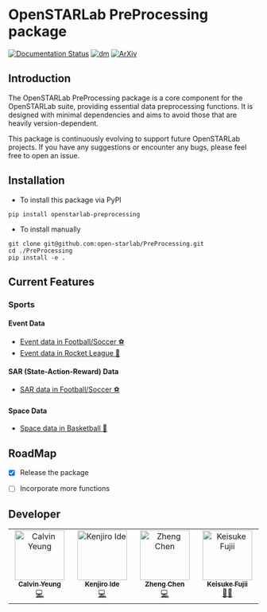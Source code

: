 # OpenSTARLab PreProcessing package
[![Documentation Status](https://readthedocs.org/projects/openstarlab/badge/?version=latest)](https://openstarlab.readthedocs.io/en/latest/?badge=latest)
[![dm](https://img.shields.io/pypi/dm/openstarlab-preprocessing)](https://pypi.org/project/openstarlab-preprocessing/)
[![ArXiv](https://img.shields.io/badge/ArXiv-2502.02785-b31b1b?logo=arxiv)](https://arxiv.org/abs/2502.02785)

## Introduction
The OpenSTARLab PreProcessing package is a core component for the OpenSTARLab suite, providing essential data preprocessing functions. It is designed with minimal dependencies and aims to avoid those that are heavily version-dependent.

This package is continuously evolving to support future OpenSTARLab projects. If you have any suggestions or encounter any bugs, please feel free to open an issue.

## Installation
- To install this package via PyPI
```
pip install openstarlab-preprocessing
```
- To install manually
```
git clone git@github.com:open-starlab/PreProcessing.git
cd ./PreProcessing
pip install -e .
```

## Current Features
### Sports
#### Event Data
- [Event data in Football/Soccer ⚽](https://github.com/open-starlab/PreProcessing/blob/master/preprocessing/sports/event_data/soccer/README.md)
- [Event data in Rocket League 🚀](https://github.com/open-starlab/PreProcessing/blob/master/preprocessing/sports/event_data/rocket_league/README.md)

#### SAR (State-Action-Reward) Data
- [SAR data in Football/Soccer ⚽](https://github.com/open-starlab/PreProcessing/blob/master/preprocessing/sports/SAR_data/soccer/README.md)

#### Space Data
- [Space data in Basketball 🏀](https://github.com/open-starlab/PreProcessing/blob/master/preprocessing/sports/space_data/basketball/README.md)

## RoadMap
- [x] Release the package
- [ ] Incorporate more functions


## Developer
<!-- ALL-CONTRIBUTORS-BADGE:START - Do not remove or modify this section -->
<!-- [![All Contributors](https://img.shields.io/badge/all_contributors-2-orange.svg?style=flat-square)](#contributors-) -->
<!-- ALL-CONTRIBUTORS-BADGE:END -->

<!-- ALL-CONTRIBUTORS-LIST:START - Do not remove or modify this section -->
<!-- prettier-ignore-start -->
<!-- markdownlint-disable -->
<table>
  <tbody>
    <tr>
      <td align="center" valign="top" width="14.28%"><a href="https://github.com/calvinyeungck"><img src="https://github.com/calvinyeungck.png" width="100px;" alt="Calvin Yeung"/><br /><sub><b>Calvin Yeung</b></sub></a><br /><a href="#Developer-CalvinYeung" title="Lead Developer">💻</a></td>
      <td align="center" valign="top" width="14.28%"><a href="https://github.com/kenjiro-mk"><img src="https://github.com/kenjiro-mk.png" width="100px;" alt="Kenjiro Ide"/><br /><sub><b>Kenjiro Ide</b></sub></a><br /><a href="#Developer-KenjiroIde" title="Developer">💻</a></td>
      <td align="center" valign="top" width="14.28%"><a href="https://github.com/czzzzz129"><img src="https://github.com/czzzzz129.png" width="100px;" alt="Zheng Chen"/><br /><sub><b>Zheng Chen</b></sub></a><br /><a href="#Developer-ZhengChen" title="Developer">💻</a></td>
      <td align="center" valign="top" width="14.28%"><a href="https://github.com/keisuke198619"><img src="https://github.com/keisuke198619.png" width="100px;" alt="Keisuke Fujii"/><br /><sub><b>Keisuke Fujii</b></sub></a><br /><a href="#lead-KeisukeFujii" title="Team Leader">🧑‍💻</a></td>
    </tr>
  </tbody>
</table>
